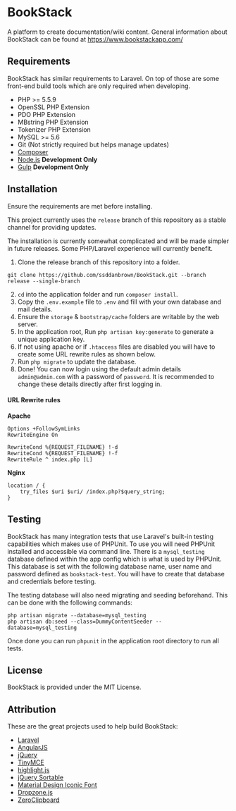 # BookStack

A platform to create documentation/wiki content. General information about BookStack can be found at https://www.bookstackapp.com/


## Requirements

BookStack has similar requirements to Laravel. On top of those are some front-end build tools which are only required when developing.

* PHP >= 5.5.9
* OpenSSL PHP Extension
* PDO PHP Extension
* MBstring PHP Extension
* Tokenizer PHP Extension
* MySQL >= 5.6
* Git (Not strictly required but helps manage updates)
* [Composer](https://getcomposer.org/)
* [Node.js](https://nodejs.org/en/) **Development Only**
* [Gulp](http://gulpjs.com/) **Development Only**


## Installation

Ensure the requirements are met before installing.

This project currently uses the `release` branch of this repository as a stable channel for providing updates.

The installation is currently somewhat complicated and will be made simpler in future releases. Some PHP/Laravel experience will currently benefit.

1. Clone the release branch of this repository into a folder.

```
git clone https://github.com/ssddanbrown/BookStack.git --branch release --single-branch
```

2. `cd` into the application folder and run `composer install`.
3. Copy the `.env.example` file to `.env` and fill with your own database and mail details.
4. Ensure the `storage` & `bootstrap/cache` folders are writable by the web server.
5. In the application root, Run `php artisan key:generate` to generate a unique application key.
6. If not using apache or if `.htaccess` files are disabled you will have to create some URL rewrite rules as shown below.
7. Run `php migrate` to update the database.
8. Done! You can now login using the default admin details `admin@admin.com` with a password of `password`. It is recommended to change these details directly after first logging in.

#### URL Rewrite rules

**Apache**
```
Options +FollowSymLinks
RewriteEngine On

RewriteCond %{REQUEST_FILENAME} !-d
RewriteCond %{REQUEST_FILENAME} !-f
RewriteRule ^ index.php [L]
```

**Nginx**
```
location / {
    try_files $uri $uri/ /index.php?$query_string;
}
```

## Testing

BookStack has many integration tests that use Laravel's built-in testing capabilities which makes use of PHPUnit. To use you will need PHPUnit installed and accessible via command line. There is a `mysql_testing` database defined within the app config which is what is used by PHPUnit. This database is set with the following database name, user name and password defined as `bookstack-test`. You will have to create that database and credentials before testing.

The testing database will also need migrating and seeding beforehand. This can be done with the following commands:

```
php artisan migrate --database=mysql_testing
php artisan db:seed --class=DummyContentSeeder --database=mysql_testing
```

Once done you can run `phpunit` in the application root directory to run all tests.

## License

BookStack is provided under the MIT License.

## Attribution

These are the great projects used to help build BookStack:

* [Laravel](http://laravel.com/)
* [AngularJS](https://angularjs.org/)
* [jQuery](https://jquery.com/)
* [TinyMCE](https://www.tinymce.com/)
* [highlight.js](https://highlightjs.org/)
* [jQuery Sortable](https://johnny.github.io/jquery-sortable/)
* [Material Design Iconic Font](http://zavoloklom.github.io/material-design-iconic-font/icons.html)
* [Dropzone.js](http://www.dropzonejs.com/)
* [ZeroClipboard](http://zeroclipboard.org/)
